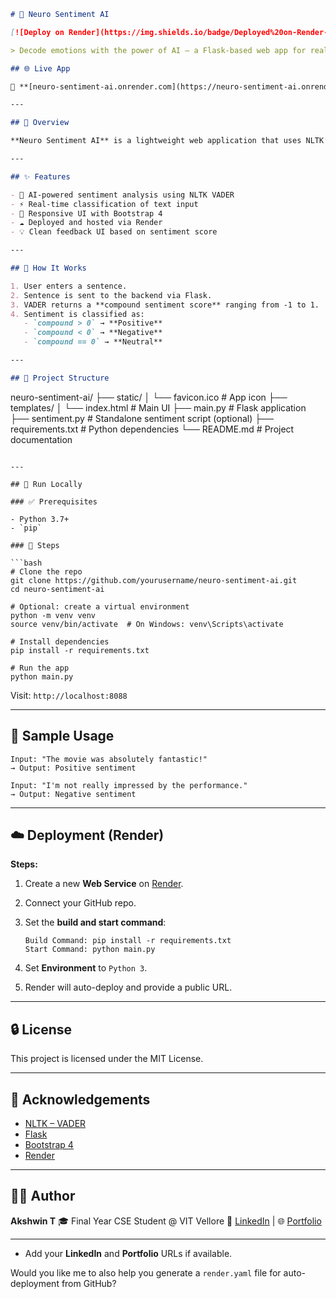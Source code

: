 ```markdown
# 🧠 Neuro Sentiment AI

[![Deploy on Render](https://img.shields.io/badge/Deployed%20on-Render-46A2F1?logo=render)](https://neuro-sentiment-ai.onrender.com)

> Decode emotions with the power of AI — a Flask-based web app for real-time sentiment analysis.

## 🌐 Live App

🔗 **[neuro-sentiment-ai.onrender.com](https://neuro-sentiment-ai.onrender.com)**

---

## 📌 Overview

**Neuro Sentiment AI** is a lightweight web application that uses NLTK’s VADER sentiment analyzer to classify text as **positive**, **negative**, or **neutral**. It’s built with Python, Flask, and Bootstrap, and is deployed seamlessly on [Render](https://render.com/).

---

## ✨ Features

- 🧠 AI-powered sentiment analysis using NLTK VADER
- ⚡ Real-time classification of text input
- 📱 Responsive UI with Bootstrap 4
- ☁️ Deployed and hosted via Render
- 💡 Clean feedback UI based on sentiment score

---

## 🧠 How It Works

1. User enters a sentence.
2. Sentence is sent to the backend via Flask.
3. VADER returns a **compound sentiment score** ranging from -1 to 1.
4. Sentiment is classified as:
   - `compound > 0` → **Positive**
   - `compound < 0` → **Negative**
   - `compound == 0` → **Neutral**

---

## 📁 Project Structure

```

neuro-sentiment-ai/
├── static/
│   └── favicon.ico           # App icon
├── templates/
│   └── index.html            # Main UI
├── main.py                   # Flask application
├── sentiment.py              # Standalone sentiment script (optional)
├── requirements.txt          # Python dependencies
└── README.md                 # Project documentation

````

---

## 🚀 Run Locally

### ✅ Prerequisites

- Python 3.7+
- `pip`

### 🧰 Steps

```bash
# Clone the repo
git clone https://github.com/yourusername/neuro-sentiment-ai.git
cd neuro-sentiment-ai

# Optional: create a virtual environment
python -m venv venv
source venv/bin/activate  # On Windows: venv\Scripts\activate

# Install dependencies
pip install -r requirements.txt

# Run the app
python main.py
````

Visit: `http://localhost:8088`

---

## 🧪 Sample Usage

```
Input: "The movie was absolutely fantastic!"
→ Output: Positive sentiment

Input: "I'm not really impressed by the performance."
→ Output: Negative sentiment
```

---

## ☁️ Deployment (Render)

**Steps:**

1. Create a new **Web Service** on [Render](https://render.com).
2. Connect your GitHub repo.
3. Set the **build and start command**:

   ```
   Build Command: pip install -r requirements.txt
   Start Command: python main.py
   ```
4. Set **Environment** to `Python 3`.
5. Render will auto-deploy and provide a public URL.

---

## 🔒 License

This project is licensed under the MIT License.

---

## 🙌 Acknowledgements

* [NLTK – VADER](https://github.com/cjhutto/vaderSentiment)
* [Flask](https://flask.palletsprojects.com/)
* [Bootstrap 4](https://getbootstrap.com/)
* [Render](https://render.com/)

---

## 👨‍💻 Author

**Akshwin T**
🎓 Final Year CSE Student @ VIT Vellore
🔗 [LinkedIn](https://linkedin.com/in/your-link) | 🌐 [Portfolio](https://your-portfolio.com)

---

  - Add your **LinkedIn** and **Portfolio** URLs if available.

Would you like me to also help you generate a `render.yaml` file for auto-deployment from GitHub?
```
